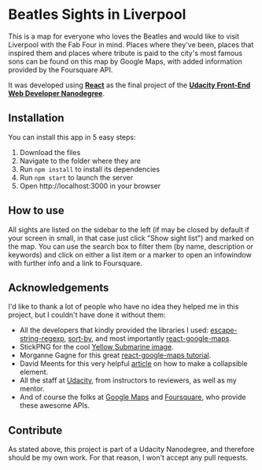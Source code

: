 # Beatles Sights in Liverpool

This is a map for everyone who loves the Beatles and would like to visit Liverpool with the Fab Four in mind. Places where they've been, places that inspired them and places where tribute is paid to the city's most famous sons can be found on this map by Google Maps, with added information provided by the Foursquare API.

It was developed using **[React](https://reactjs.org/)** as the final project of the **[Udacity Front-End Web Developer Nanodegree](https://eu.udacity.com/course/front-end-web-developer-nanodegree--nd001)**.

## Installation

You can install this app in 5 easy steps:
1. Download the files
2. Navigate to the folder where they are
3. Run `npm install` to install its dependencies
4. Run `npm start` to launch the server
5. Open http://localhost:3000 in your browser

## How to use

All sights are listed on the sidebar to the left (if may be closed by default if your screen in small, in that case just click "Show sight list") and marked on the map. You can use the search box to filter them (by name, description or keywords) and click on either a list item or a marker to open an infowindow with further info and a link to Foursquare.

## Acknowledgements

I'd like to thank a lot of people who have no idea they helped me in this project, but I couldn't have done it without them:
* All the developers that kindly provided the libraries I used: [escape-string-regexp](https://github.com/sindresorhus/escape-string-regexp), [sort-by](https://github.com/kvnneff/sort-by), and most importantly [react-google-maps](https://github.com/tomchentw/react-google-maps).
* StickPNG for the cool [Yellow Submarine image](http://www.stickpng.com/img/music-stars/the-beatles/yellow-submarine).
* Morganne Gagne for this great [react-google-maps tutorial](https://medium.com/@morgannegagne/google-maps-with-react-951c12b723ad).
* David Meents for this very helpful [article](https://www.davidmeents.com/creating-a-collapsible-navigation-menu-in-react-js/) on how to make a collapsible element.
* All the staff at [Udacity](https://www.udacity.com), from instructors to reviewers, as well as my mentor.
* And of course the folks at [Google Maps](https://cloud.google.com/maps-platform/) and [Foursquare](https://developer.foursquare.com/), who provide these awesome APIs.

## Contribute

As stated above, this project is part of a Udacity Nanodegree, and therefore should be my own work. For that reason, I won't accept any pull requests.
